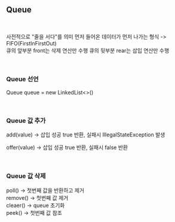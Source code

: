 ## **Queue**
<br>

사전적으로 "줄을 서다"를 의미
먼저 들어온 데이터가 먼저 나가는 형식
-> FIFO(FirstInFirstOut)
<br>
큐의 앞부분 front는 삭제 연산만 수행
큐의 뒷부분 rear는 삽입 연산만 수행

<br>

### Queue 선언
Queue<Element> queue = new LinkedList<>()

<br>

### Queue 값 추가
add(value) -> 삽입 성공 true 반환, 실패시 IllegalStateException 발생

offer(value) -> 삽입 성공 true 반환, 실패시 false 반환

<br>

### Queue 값 삭제
poll() -> 첫번째 값을 반환하고 제거
<br>
remove() -> 첫번째 값 제거
<br>
cleaer() -> queue 초기화
<br>
peek() -> 첫번째 값 참조

<br>
<br>
